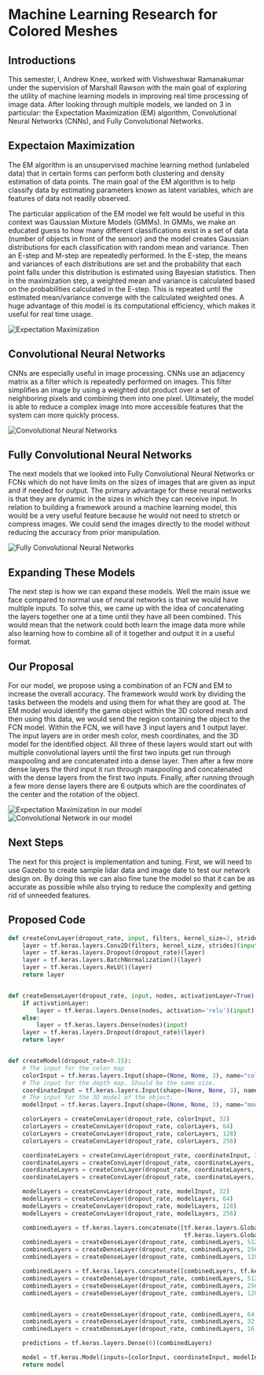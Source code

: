 Machine Learning Research for Colored Meshes
============================================

Introductions
-------------
This semester, I, Andrew Knee, worked with Vishweshwar Ramanakumar under the supervision of Marshall Rawson with the main goal of exploring the utility of machine learning models in improving real time processing of image data. 
After looking through multiple models, we landed on 3 in particular: the Expectation Maximization (EM) algorithm, Convolutional Neural Networks (CNNs), and Fully Convolutional Networks.

Expectaion Maximization
-----------------------
The EM algorithm is an unsupervised machine learning method (unlabeled data) that in certain forms can perform both clustering and density estimation of data points. The main goal of the EM algorithm is to help classify data by estimating parameters known as latent variables, which are features of data not readily observed. 

The particular application of the EM model we felt would be useful in this context was Gaussian Mixture Models (GMMs). In GMMs, we make an educated guess to how many different classifications exist in a set of data (number of objects in front of the sensor) and the model creates Gaussian distributions for each classification with random mean and variance. Then an E-step and M-step are repeatedly performed. In the E-step, the means and variances of each distributions are set and the probability that each point falls under this distribution is estimated using Bayesian statistics. Then in the maximization step, a weighted mean and variance is calculated based on the probabilities calculated in the E-step. This is repeated until the estimated mean/variance converge with the calculated weighted ones. A huge advantage of this model is its computational efficiency, which makes it useful for real time usage.

![Expectation Maximization](ExpectationMaximization.png)

Convolutional Neural Networks
-----------------------------
CNNs are especially useful in image processing. CNNs use an adjacency matrix as a filter which is repeatedly performed on images. This filter simplifies an image by using a weighted dot product over a set of neighboring pixels and combining them into one pixel. Ultimately, the model is able to reduce a complex image into more accessible features that the system can more quickly process.

![Convolutional Neural Networks](Convolutional-Neural-Network.jpeg)

Fully Convolutional Neural Networks
-----------------------------------
The next models that we looked into Fully Convolutional Neural Networks or FCNs which do not have limits on the sizes of images that are given as input and if needed for output. The primary advantage for these neural networks is that they are dynamic in the sizes in which they can receive input. In relation to building a framework around a machine learning model, this would be a very useful feature because he would not need to stretch or compress images. We could send the images directly to the model without reducing the accuracy from prior manipulation.

![Fully Convolutional Neural Networks](FullyConvolutional.png)

Expanding These Models
----------------------
The next step is how we can expand these models. Well the main issue we face compared to normal use of neural networks is that we would have multiple inputs. To solve this, we came up with the idea of concatenating the layers together one at a time until they have all been combined. This would mean that the network could both learn the image data more while also learning how to combine all of it together and output it in a useful format.

Our Proposal
------------
For our model, we propose using a combination of an FCN and EM to increase the overall accuracy. The framework would work by dividing the tasks between the models and using them for what they are good at. The EM model would identify the game object within the 3D colored mesh and then using this data, we would send the region containing the object to the FCN model. Within the FCN, we will have 3 input layers and 1 output layer. The input layers are in order mesh color, mesh coordinates, and the 3D model for the identified object. All three of these layers would start out with multiple convolutional layers until the first two inputs get run through maxpooling and are concatenated into a dense layer. Then after a few more dense layers the third input it run through maxpooling and concatenated with the dense layers from the first two inputs. Finally, after running through a few more dense layers there are 6 outputs which are the coordinates of the center and the rotation of the object.

![Expectation Maximization in our model](EMOurModel.png)
![Convolutional Network in our model](CNNOurModel.png)

Next Steps
----------
The next for this project is implementation and tuning. First, we will need to use Gazebo to create sample lidar data and image date to test our network design on. By doing this we can also fine tune the model so that it can be as accurate as possible while also trying to reduce the complexity and getting rid of unneeded features.

Proposed Code
-------------
```python
def createConvLayer(dropout_rate, input, filters, kernel_size=2, strides=2):
    layer = tf.keras.layers.Conv2D(filters, kernel_size, strides)(input)
    layer = tf.keras.layers.Dropout(dropout_rate)(layer)
    layer = tf.keras.layers.BatchNormalization()(layer)
    layer = tf.keras.layers.ReLU()(layer)
    return layer


def createDenseLayer(dropout_rate, input, nodes, activationLayer=True):
    if activationLayer:
        layer = tf.keras.layers.Dense(nodes, activation='relu')(input)
    else:
        layer = tf.keras.layers.Dense(nodes)(input)
    layer = tf.keras.layers.Dropout(dropout_rate)(layer)
    return layer


def createModel(dropout_rate=0.15):
    # The input for the color map
    colorInput = tf.keras.layers.Input(shape=(None, None, 3), name="colorInput")
    # The input for the depth map. Should be the same size.
    coordinateInput = tf.keras.layers.Input(shape=(None, None, 3), name="coordinateInput")
    # The input for the 3D model of the object.
    modelInput = tf.keras.layers.Input(shape=(None, None, 3), name="modelInput")

    colorLayers = createConvLayer(dropout_rate, colorInput, 32)
    colorLayers = createConvLayer(dropout_rate, colorLayers, 64)
    colorLayers = createConvLayer(dropout_rate, colorLayers, 128)
    colorLayers = createConvLayer(dropout_rate, colorLayers, 256)

    coordinateLayers = createConvLayer(dropout_rate, coordinateInput, 32)
    coordinateLayers = createConvLayer(dropout_rate, coordinateLayers, 64)
    coordinateLayers = createConvLayer(dropout_rate, coordinateLayers, 128)
    coordinateLayers = createConvLayer(dropout_rate, coordinateLayers, 256)

    modelLayers = createConvLayer(dropout_rate, modelInput, 32)
    modelLayers = createConvLayer(dropout_rate, modelLayers, 64)
    modelLayers = createConvLayer(dropout_rate, modelLayers, 128)
    modelLayers = createConvLayer(dropout_rate, modelLayers, 256)

    combinedLayers = tf.keras.layers.concatenate([tf.keras.layers.GlobalMaxPooling2D()(colorLayers),
                                                  tf.keras.layers.GlobalMaxPooling2D()(coordinateLayers)])
    combinedLayers = createDenseLayer(dropout_rate, combinedLayers, 512)
    combinedLayers = createDenseLayer(dropout_rate, combinedLayers, 256)
    combinedLayers = createDenseLayer(dropout_rate, combinedLayers, 128)

    combinedLayers = tf.keras.layers.concatenate([combinedLayers, tf.keras.layers.GlobalMaxPooling2D()(modelLayers)])
    combinedLayers = createDenseLayer(dropout_rate, combinedLayers, 512)
    combinedLayers = createDenseLayer(dropout_rate, combinedLayers, 256)
    combinedLayers = createDenseLayer(dropout_rate, combinedLayers, 128)


    combinedLayers = createDenseLayer(dropout_rate, combinedLayers, 64, False)
    combinedLayers = createDenseLayer(dropout_rate, combinedLayers, 32, False)
    combinedLayers = createDenseLayer(dropout_rate, combinedLayers, 16, False)

    predictions = tf.keras.layers.Dense(6)(combinedLayers)

    model = tf.keras.Model(inputs=[colorInput, coordinateInput, modelInput], outputs=predictions)
    return model
```
